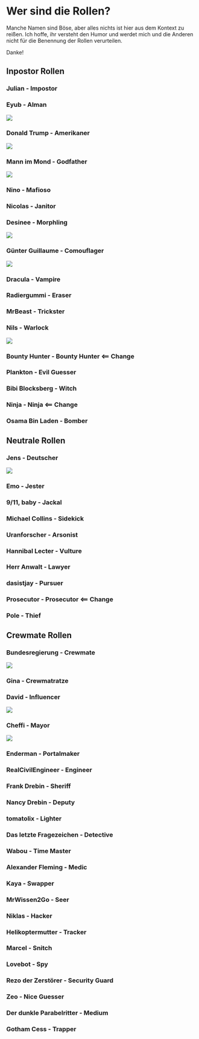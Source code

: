 # Wer sind die Rollen?

  Manche Namen sind Böse, aber alles nichts ist hier aus dem Kontext zu reißen. Ich hoffe, ihr versteht den Humor und werdet mich und die Anderen nicht für die Benennung der Rollen verurteilen.
  
  Danke!

## Inpostor Rollen

### Julian - Impostor

### Eyub - Alman

  ![](RoleImages/Eyub.jpg)

### Donald Trump - Amerikaner

  ![](RoleImages/Trump.jpg)

### Mann im Mond - Godfather

  ![](RoleImages/MannImMond.gif)

### Nino - Mafioso

### Nicolas - Janitor

### Desinee - Morphling

  ![](RoleImages/Desinee.jpg)

### Günter Guillaume - Comouflager

  ![](RoleImages/Guillaume.jpg)

### Dracula - Vampire

### Radiergummi - Eraser

### MrBeast - Trickster

### Nils - Warlock

  ![](RoleImages/Nils.jpg)

### Bounty Hunter - Bounty Hunter <== Change

### Plankton - Evil Guesser

### Bibi Blocksberg - Witch

### Ninja - Ninja <== Change

### Osama Bin Laden - Bomber

## Neutrale Rollen

### Jens - Deutscher

  ![](RoleImages/Jens.jpg)

### Emo - Jester

### 9/11, baby - Jackal

### Michael Collins - Sidekick

### Uranforscher - Arsonist

### Hannibal Lecter - Vulture

### Herr Anwalt - Lawyer

### dasistjay - Pursuer

### Prosecutor - Prosecutor <== Change

### Pole - Thief

## Crewmate Rollen

### Bundesregierung - Crewmate

  ![](RoleImages/Regierung.png)

### Gina - Crewmatratze

### David - Influencer

  ![](RoleImages/David.jpg)

### Cheffi - Mayor

  ![](RoleImages/Cheffi.jpg)

### Enderman - Portalmaker

### RealCivilEngineer - Engineer

### Frank Drebin - Sheriff

### Nancy Drebin - Deputy

### tomatolix - Lighter

### Das letzte Fragezeichen - Detective

### Wabou - Time Master

### Alexander Fleming - Medic

### Kaya - Swapper

### MrWissen2Go - Seer

### Niklas - Hacker

### Helikoptermutter - Tracker

### Marcel - Snitch

### Lovebot - Spy

### Rezo der Zerstörer - Security Guard

### Zeo - Nice Guesser

### Der dunkle Parabelritter - Medium

### Gotham Cess - Trapper
